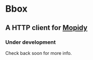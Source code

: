 # Bbox

## A HTTP client for [Mopidy](http://www.mopidy.com/)

### Under development

Check back soon for more info.
